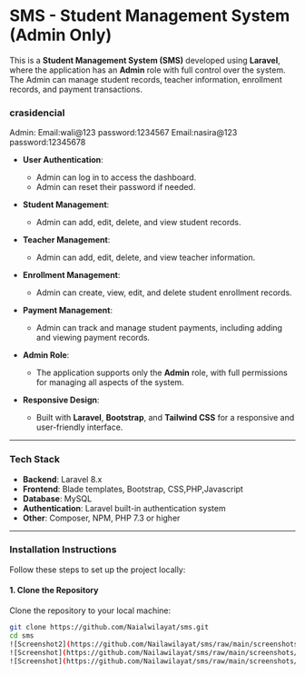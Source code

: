 # SMS - Student Management System (Admin Only)

This is a **Student Management System (SMS)** developed using **Laravel**, where the application has an **Admin** role with full control over the system. The Admin can manage student records, teacher information, enrollment records, and payment transactions.

### **crasidencial**
Admin:
Email:wali@123
password:1234567
Email:nasira@123
password:12345678

- **User Authentication**:
  - Admin can log in to access the dashboard.
  - Admin can reset their password if needed.

- **Student Management**:
  - Admin can add, edit, delete, and view student records.
  
- **Teacher Management**:
  - Admin can add, edit, delete, and view teacher information.

- **Enrollment Management**:
  - Admin can create, view, edit, and delete student enrollment records.

- **Payment Management**:
  - Admin can track and manage student payments, including adding and viewing payment records.

- **Admin Role**:
  - The application supports only the **Admin** role, with full permissions for managing all aspects of the system.

- **Responsive Design**:
  - Built with **Laravel**, **Bootstrap**, and **Tailwind CSS** for a responsive and user-friendly interface.

---

### **Tech Stack**

- **Backend**: Laravel 8.x
- **Frontend**: Blade templates, Bootstrap, CSS,PHP,Javascript
- **Database**: MySQL 
- **Authentication**: Laravel built-in authentication system
- **Other**: Composer, NPM, PHP 7.3 or higher

---

### **Installation Instructions**

Follow these steps to set up the project locally:

#### 1. Clone the Repository

Clone the repository to your local machine:

```bash
git clone https://github.com/Naialwilayat/sms.git
cd sms
![Screenshot2](https://github.com/Nailawilayat/sms/raw/main/screenshots/login.PNG)
![Screenshot](https://github.com/Nailawilayat/sms/raw/main/screenshots/home.PNG)
![Screenshot](https://github.com/Nailawilayat/sms/raw/main/screenshots/std.PNG)

